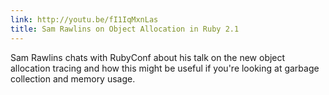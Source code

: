 ```yaml
---
link: http://youtu.be/fI1IqMxnLas
title: Sam Rawlins on Object Allocation in Ruby 2.1
---
```


Sam Rawlins chats with RubyConf about his talk on the new object allocation
tracing and how this might be useful if you're looking at garbage collection and
memory usage.
